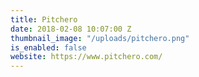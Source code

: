 ```yaml
---
title: Pitchero
date: 2018-02-08 10:07:00 Z
thumbnail_image: "/uploads/pitchero.png"
is_enabled: false
website: https://www.pitchero.com/
---
```


